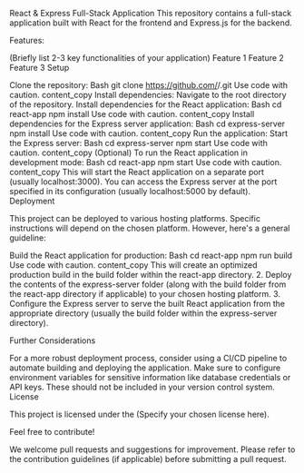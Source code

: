 React & Express Full-Stack Application
This repository contains a full-stack application built with React for the frontend and Express.js for the backend.

Features:

(Briefly list 2-3 key functionalities of your application)
Feature 1
Feature 2
Feature 3
Setup

Clone the repository:
Bash
git clone https://github.com/<your-username>/<repo-name>.git
Use code with caution.
content_copy
Install dependencies:
Navigate to the root directory of the repository.
Install dependencies for the React application:
Bash
cd react-app
npm install
Use code with caution.
content_copy
Install dependencies for the Express server application:
Bash
cd express-server
npm install
Use code with caution.
content_copy
Run the application:
Start the Express server:
Bash
cd express-server
npm start
Use code with caution.
content_copy
(Optional) To run the React application in development mode:
Bash
cd react-app
npm start
Use code with caution.
content_copy
This will start the React application on a separate port (usually localhost:3000). You can access the Express server at the port specified in its configuration (usually localhost:5000 by default).
Deployment

This project can be deployed to various hosting platforms. Specific instructions will depend on the chosen platform. However, here's a general guideline:

Build the React application for production:
Bash
cd react-app
npm run build
Use code with caution.
content_copy
This will create an optimized production build in the build folder within the react-app directory.
2.  Deploy the contents of the express-server folder (along with the build folder from the react-app directory if applicable) to your chosen hosting platform.
3.  Configure the Express server to serve the built React application from the appropriate directory (usually the build folder within the express-server directory).

Further Considerations

For a more robust deployment process, consider using a CI/CD pipeline to automate building and deploying the application.
Make sure to configure environment variables for sensitive information like database credentials or API keys. These should not be included in your version control system.
License

This project is licensed under the (Specify your chosen license here).

Feel free to contribute!

We welcome pull requests and suggestions for improvement. Please refer to the contribution guidelines (if applicable) before submitting a pull request.
